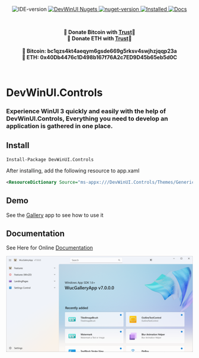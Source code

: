 ﻿<p align="center">
    <img alt="IDE-version" src="https://img.shields.io/badge/IDE-vs2022-red"/> 
    <a href="https://www.nuget.org/profiles/DevWinUI">
        <img alt="DevWinUI Nugets" src="https://img.shields.io/badge/DevWinUI-Nugets-green"></img>
    </a> 
    <a href="https://www.nuget.org/packages/DevWinUI.Controls">
        <img alt="nuget-version" src="https://img.shields.io/nuget/v/DevWinUI.Controls.svg"></img>
    </a> 
    <a href="https://www.nuget.org/packages/DevWinUI.Controls">
        <img alt="Installed" src="https://img.shields.io/nuget/dt/DevWinUI.Controls?color=brightgreen&label=Installs"></img>
    </a> 
    <a href="https://ghost1372.github.io/devWinUI/">
        <img alt="Docs" src="https://img.shields.io/badge/Document-Here-critical"></img>
    </a> 
</p>

<br>
<p align="center">
	<b>🙌 Donate Bitcoin with <a href="https://link.trustwallet.com/send?coin=0&address=bc1qzs4kt4aeqym6gsde669g5rksv4swjhzjqqp23a">Trust</a>🙌</b><br>
	<b>🙌 Donate ETH with <a href="https://link.trustwallet.com/send?coin=60&address=0x40Db4476c1D498b167f76A2c7ED9D45b65eb5d0C">Trust</a>🙌</b><br><br>
	<b>🙌 Bitcoin: bc1qzs4kt4aeqym6gsde669g5rksv4swjhzjqqp23a<br></b>
	<b>🙌 ETH: 0x40Db4476c1D498b167f76A2c7ED9D45b65eb5d0C</b>
</p>
<br>

# DevWinUI.Controls
 
### Experience WinUI 3 quickly and easily with the help of DevWinUI.Controls, Everything you need to develop an application is gathered in one place.


## Install
```
Install-Package DevWinUI.Controls
```

After installing, add the following resource to app.xaml

```xml
<ResourceDictionary Source="ms-appx:///DevWinUI.Controls/Themes/Generic.xaml" />
```

## Demo

See the [Gallery](https://github.com/Ghost1372/DevWinUI) app to see how to use it

## Documentation

See Here for Online [Documentation](https://ghost1372.github.io/devWinUI/)

![GalleryApp](https://raw.githubusercontent.com/ghost1372/DevWinUI-Resources/refs/heads/main/DevWinUI-Docs/GalleryApp.png)
